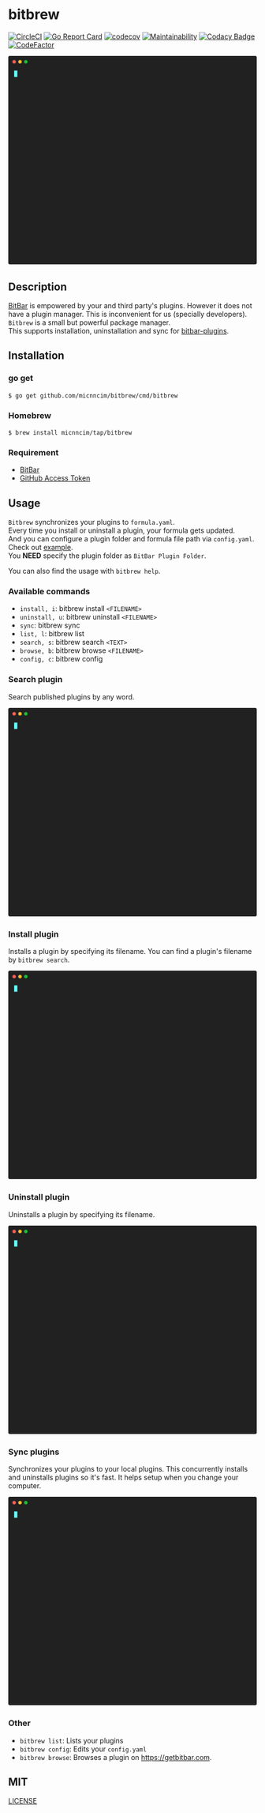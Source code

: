 # bitbrew

[![CircleCI](https://circleci.com/gh/micnncim/bitbrew.svg?style=svg)](https://circleci.com/gh/micnncim/bitbrew)
[![Go Report Card](https://goreportcard.com/badge/github.com/micnncim/bitbrew)](https://goreportcard.com/report/github.com/micnncim/bitbrew)
[![codecov](https://codecov.io/gh/micnncim/bitbrew/branch/master/graph/badge.svg)](https://codecov.io/gh/micnncim/bitbrew)
[![Maintainability](https://api.codeclimate.com/v1/badges/6481fea60b20eefb9af9/maintainability)](https://codeclimate.com/github/micnncim/bitbrew/maintainability)
[![Codacy Badge](https://api.codacy.com/project/badge/Grade/1b68067c1d53421e96eee157d8fc349f)](https://www.codacy.com/app/micnncim/bitbrew?utm_source=github.com&amp;utm_medium=referral&amp;utm_content=micnncim/bitbrew&amp;utm_campaign=Badge_Grade)
[![CodeFactor](https://www.codefactor.io/repository/github/micnncim/bitbrew/badge)](https://www.codefactor.io/repository/github/micnncim/bitbrew)

![bitbrew](./_doc/bitbrew.svg)

## Description

[BitBar](https://github.com/matryer/bitbar) is empowered by your and third party's plugins. However it does not have a plugin manager. This is inconvenient for us (specially developers).  
`Bitbrew` is a small but powerful package manager.  
This supports installation, uninstallation and sync for [bitbar-plugins](https://github.com/matryer/bitbar-plugins).

## Installation

### go get

```
$ go get github.com/micnncim/bitbrew/cmd/bitbrew
```

### Homebrew

```
$ brew install micnncim/tap/bitbrew
```

### Requirement

- [BitBar](https://github.com/matryer/bitbar)
- [GitHub Access Token](https://github.com/settings/tokens)

## Usage

`Bitbrew` synchronizes your plugins to `formula.yaml`.  
Every time you install or uninstall a plugin, your formula gets updated.  
And you can configure a plugin folder and formula file path via `config.yaml`.
Check out [example](./_example).  
You **NEED** specify the plugin folder as `BitBar Plugin Folder`.  

You can also find the usage with `bitbrew help`.

### Available commands

- `install, i`: bitbrew install `<FILENAME>`
- `uninstall, u`: bitbrew uninstall `<FILENAME>`
- `sync`: bitbrew sync
- `list, l`: bitbrew list
- `search, s`: bitbrew search `<TEXT>`
- `browse, b`: bitbrew browse `<FILENAME>`
- `config, c`: bitbrew config

### Search plugin

Search published plugins by any word.

![search](./_doc/search.svg)

### Install plugin

Installs a plugin by specifying its filename. You can find a plugin's filename by `bitbrew search`.

![install](./_doc/install.svg)

### Uninstall plugin

Uninstalls a plugin by specifying its filename.

![uninstall](./_doc/uninstall.svg)

### Sync plugins

Synchronizes your plugins to your local plugins. This concurrently installs and uninstalls plugins so it's fast.
It helps setup when you change your computer.

![sync](./_doc/sync.svg)

### Other

- `bitbrew list`: Lists your plugins
- `bitbrew config`: Edits your `config.yaml`
- `bitbrew browse`: Browses a plugin on https://getbitbar.com.

## MIT

[LICENSE](./LICENSE)
